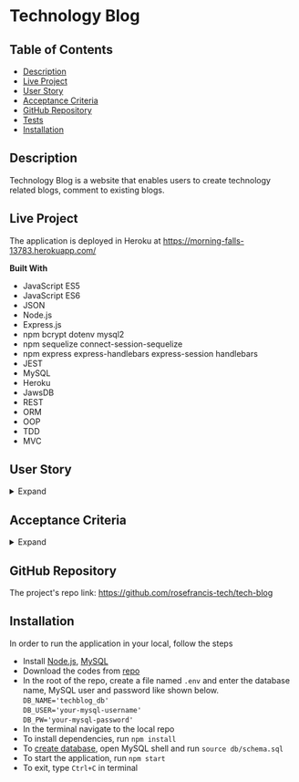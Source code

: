 # Technology Blog

## Table of Contents
* [Description](#Description)
* [Live Project](#Live-Project)
* [User Story](#User-Story)
* [Acceptance Criteria](#Acceptance-Criteria)
* [GitHub Repository](#GitHub-Repository)
* [Tests](#Tests)
* [Installation](#Installation)

## Description 
Technology Blog is a website that enables users to create technology related blogs, comment to existing blogs. 

## Live Project
The application is deployed in Heroku at https://morning-falls-13783.herokuapp.com/

**Built With**
* JavaScript ES5  
* JavaScript ES6  
* JSON
* Node.js 
* Express.js 
* npm bcrypt dotenv mysql2 
* npm sequelize connect-session-sequelize
* npm express express-handlebars express-session handlebars
* JEST
* MySQL
* Heroku
* JawsDB
* REST
* ORM
* OOP
* TDD
* MVC

## User Story

<details>
<summary>Expand</summary>  

    AS A developer who writes about tech
    I WANT a CMS-style blog site
    SO THAT I can publish articles, blog posts, and my thoughts and opinions
</details>

## Acceptance Criteria

<details>
<summary>Expand</summary>  

    GIVEN a CMS-style blog site
    WHEN I visit the site for the first time
    THEN I am presented with the homepage, which includes existing blog posts if any have been posted; navigation links for the homepage and the dashboard; and the option to log in
    WHEN I click on the homepage option
    THEN I am taken to the homepage
    WHEN I click on any other links in the navigation
    THEN I am prompted to either sign up or sign in
    WHEN I choose to sign up
    THEN I am prompted to create a username and password
    WHEN I click on the sign-up button
    THEN my user credentials are saved and I am logged into the site
    WHEN I revisit the site at a later time and choose to sign in
    THEN I am prompted to enter my username and password
    WHEN I am signed in to the site
    THEN I see navigation links for the homepage, the dashboard, and the option to log out
    WHEN I click on the homepage option in the navigation
    THEN I am taken to the homepage and presented with existing blog posts that include the post title and the date created
    WHEN I click on an existing blog post
    THEN I am presented with the post title, contents, post creator’s username, and date created for that post and have the option to leave a comment
    WHEN I enter a comment and click on the submit button while signed in
    THEN the comment is saved and the post is updated to display the comment, the comment creator’s username, and the date created
    WHEN I click on the dashboard option in the navigation
    THEN I am taken to the dashboard and presented with any blog posts I have already created and the option to add a new blog post
    WHEN I click on the button to add a new blog post
    THEN I am prompted to enter both a title and contents for my blog post
    WHEN I click on the button to create a new blog post
    THEN the title and contents of my post are saved and I am taken back to an updated dashboard with my new blog post
    WHEN I click on one of my existing posts in the dashboard
    THEN I am able to delete or update my post and taken back to an updated dashboard
    WHEN I click on the logout option in the navigation
    THEN I am signed out of the site
    WHEN I am idle on the page for more than a set time
    THEN I am automatically signed out of the site 
</details>

## GitHub Repository
The project's repo link: https://github.com/rosefrancis-tech/tech-blog

## Installation
In order to run the application in your local, follow the steps
* Install [Node.js](https://nodejs.org/en/), [MySQL](https://dev.mysql.com/downloads/windows/installer/8.0.html)
* Download the codes from [repo](https://github.com/rosefrancis-tech/tech-blog)
* In the root of the repo, create a file named `.env` and enter the database name, MySQL user and password like shown below.  
`DB_NAME='techblog_db'`  
`DB_USER='your-mysql-username'`  
`DB_PW='your-mysql-password'`  
* In the terminal navigate to the local repo 
* To install dependencies, run `npm install`
* To [create database](https://drive.google.com/file/d/1Z5hmoqcAQ3qq2GC4aOYkCr6VuG4_HmWX/view?usp=sharing), open MySQL shell and run `source db/schema.sql`  
* To start the application, run `npm start`  
* To exit, type `Ctrl+C` in terminal 


